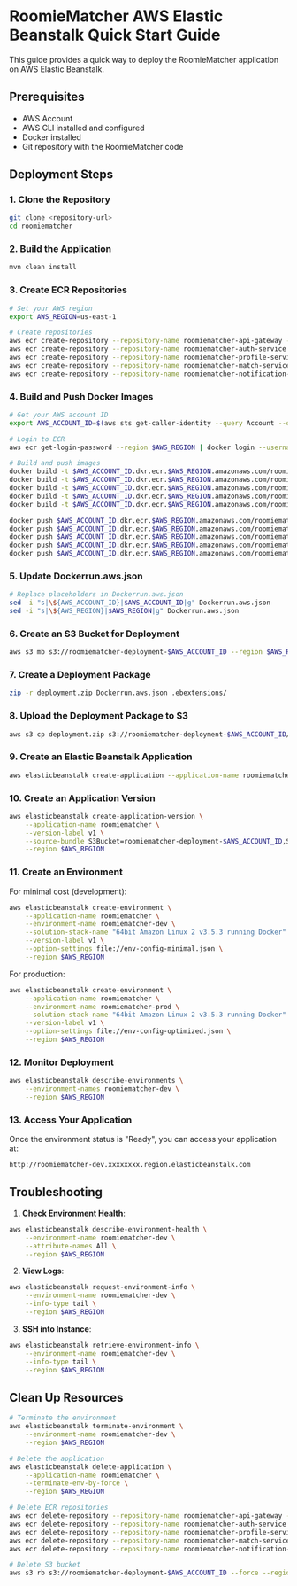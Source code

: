 # RoomieMatcher AWS Elastic Beanstalk Quick Start Guide

This guide provides a quick way to deploy the RoomieMatcher application on AWS Elastic Beanstalk.

## Prerequisites

- AWS Account
- AWS CLI installed and configured
- Docker installed
- Git repository with the RoomieMatcher code

## Deployment Steps

### 1. Clone the Repository

```bash
git clone <repository-url>
cd roomiematcher
```

### 2. Build the Application

```bash
mvn clean install
```

### 3. Create ECR Repositories

```bash
# Set your AWS region
export AWS_REGION=us-east-1

# Create repositories
aws ecr create-repository --repository-name roomiematcher-api-gateway --region $AWS_REGION
aws ecr create-repository --repository-name roomiematcher-auth-service --region $AWS_REGION
aws ecr create-repository --repository-name roomiematcher-profile-service --region $AWS_REGION
aws ecr create-repository --repository-name roomiematcher-match-service --region $AWS_REGION
aws ecr create-repository --repository-name roomiematcher-notification-service --region $AWS_REGION
```

### 4. Build and Push Docker Images

```bash
# Get your AWS account ID
export AWS_ACCOUNT_ID=$(aws sts get-caller-identity --query Account --output text)

# Login to ECR
aws ecr get-login-password --region $AWS_REGION | docker login --username AWS --password-stdin $AWS_ACCOUNT_ID.dkr.ecr.$AWS_REGION.amazonaws.com

# Build and push images
docker build -t $AWS_ACCOUNT_ID.dkr.ecr.$AWS_REGION.amazonaws.com/roomiematcher-api-gateway:latest ./api-gateway-service
docker build -t $AWS_ACCOUNT_ID.dkr.ecr.$AWS_REGION.amazonaws.com/roomiematcher-auth-service:latest ./auth-service
docker build -t $AWS_ACCOUNT_ID.dkr.ecr.$AWS_REGION.amazonaws.com/roomiematcher-profile-service:latest ./profile-service
docker build -t $AWS_ACCOUNT_ID.dkr.ecr.$AWS_REGION.amazonaws.com/roomiematcher-match-service:latest ./match-service
docker build -t $AWS_ACCOUNT_ID.dkr.ecr.$AWS_REGION.amazonaws.com/roomiematcher-notification-service:latest ./notification-service

docker push $AWS_ACCOUNT_ID.dkr.ecr.$AWS_REGION.amazonaws.com/roomiematcher-api-gateway:latest
docker push $AWS_ACCOUNT_ID.dkr.ecr.$AWS_REGION.amazonaws.com/roomiematcher-auth-service:latest
docker push $AWS_ACCOUNT_ID.dkr.ecr.$AWS_REGION.amazonaws.com/roomiematcher-profile-service:latest
docker push $AWS_ACCOUNT_ID.dkr.ecr.$AWS_REGION.amazonaws.com/roomiematcher-match-service:latest
docker push $AWS_ACCOUNT_ID.dkr.ecr.$AWS_REGION.amazonaws.com/roomiematcher-notification-service:latest
```

### 5. Update Dockerrun.aws.json

```bash
# Replace placeholders in Dockerrun.aws.json
sed -i "s|\${AWS_ACCOUNT_ID}|$AWS_ACCOUNT_ID|g" Dockerrun.aws.json
sed -i "s|\${AWS_REGION}|$AWS_REGION|g" Dockerrun.aws.json
```

### 6. Create an S3 Bucket for Deployment

```bash
aws s3 mb s3://roomiematcher-deployment-$AWS_ACCOUNT_ID --region $AWS_REGION
```

### 7. Create a Deployment Package

```bash
zip -r deployment.zip Dockerrun.aws.json .ebextensions/
```

### 8. Upload the Deployment Package to S3

```bash
aws s3 cp deployment.zip s3://roomiematcher-deployment-$AWS_ACCOUNT_ID/
```

### 9. Create an Elastic Beanstalk Application

```bash
aws elasticbeanstalk create-application --application-name roomiematcher --region $AWS_REGION
```

### 10. Create an Application Version

```bash
aws elasticbeanstalk create-application-version \
    --application-name roomiematcher \
    --version-label v1 \
    --source-bundle S3Bucket=roomiematcher-deployment-$AWS_ACCOUNT_ID,S3Key=deployment.zip \
    --region $AWS_REGION
```

### 11. Create an Environment

For minimal cost (development):

```bash
aws elasticbeanstalk create-environment \
    --application-name roomiematcher \
    --environment-name roomiematcher-dev \
    --solution-stack-name "64bit Amazon Linux 2 v3.5.3 running Docker" \
    --version-label v1 \
    --option-settings file://env-config-minimal.json \
    --region $AWS_REGION
```

For production:

```bash
aws elasticbeanstalk create-environment \
    --application-name roomiematcher \
    --environment-name roomiematcher-prod \
    --solution-stack-name "64bit Amazon Linux 2 v3.5.3 running Docker" \
    --version-label v1 \
    --option-settings file://env-config-optimized.json \
    --region $AWS_REGION
```

### 12. Monitor Deployment

```bash
aws elasticbeanstalk describe-environments \
    --environment-names roomiematcher-dev \
    --region $AWS_REGION
```

### 13. Access Your Application

Once the environment status is "Ready", you can access your application at:

```
http://roomiematcher-dev.xxxxxxxx.region.elasticbeanstalk.com
```

## Troubleshooting

1. **Check Environment Health**:

```bash
aws elasticbeanstalk describe-environment-health \
    --environment-name roomiematcher-dev \
    --attribute-names All \
    --region $AWS_REGION
```

2. **View Logs**:

```bash
aws elasticbeanstalk request-environment-info \
    --environment-name roomiematcher-dev \
    --info-type tail \
    --region $AWS_REGION
```

3. **SSH into Instance**:

```bash
aws elasticbeanstalk retrieve-environment-info \
    --environment-name roomiematcher-dev \
    --info-type tail \
    --region $AWS_REGION
```

## Clean Up Resources

```bash
# Terminate the environment
aws elasticbeanstalk terminate-environment \
    --environment-name roomiematcher-dev \
    --region $AWS_REGION

# Delete the application
aws elasticbeanstalk delete-application \
    --application-name roomiematcher \
    --terminate-env-by-force \
    --region $AWS_REGION

# Delete ECR repositories
aws ecr delete-repository --repository-name roomiematcher-api-gateway --force --region $AWS_REGION
aws ecr delete-repository --repository-name roomiematcher-auth-service --force --region $AWS_REGION
aws ecr delete-repository --repository-name roomiematcher-profile-service --force --region $AWS_REGION
aws ecr delete-repository --repository-name roomiematcher-match-service --force --region $AWS_REGION
aws ecr delete-repository --repository-name roomiematcher-notification-service --force --region $AWS_REGION

# Delete S3 bucket
aws s3 rb s3://roomiematcher-deployment-$AWS_ACCOUNT_ID --force --region $AWS_REGION
``` 